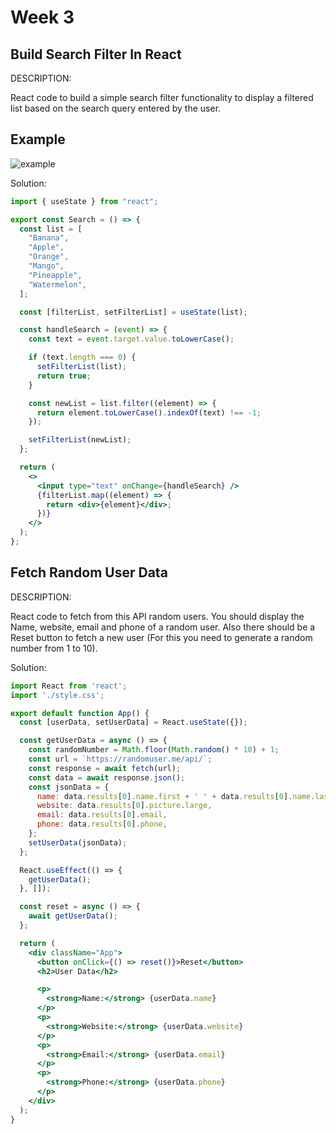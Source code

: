 # Week 3

## Build Search Filter In React

DESCRIPTION:

React code to build a simple search filter functionality to display a filtered list based on the search query entered by the user.

## Example

![example](https://media.giphy.com/media/LOKDh60aCvDk6FByLq/giphy.gif)

Solution:

```jsx
import { useState } from "react";

export const Search = () => {
  const list = [
    "Banana",
    "Apple",
    "Orange",
    "Mango",
    "Pineapple",
    "Watermelon",
  ];

  const [filterList, setFilterList] = useState(list);

  const handleSearch = (event) => {
    const text = event.target.value.toLowerCase();

    if (text.length === 0) {
      setFilterList(list);
      return true;
    }

    const newList = list.filter((element) => {
      return element.toLowerCase().indexOf(text) !== -1;
    });

    setFilterList(newList);
  };

  return (
    <>
      <input type="text" onChange={handleSearch} />
      {filterList.map((element) => {
        return <div>{element}</div>;
      })}
    </>
  );
};
```

## Fetch Random User Data

DESCRIPTION:

React code to fetch from this API random users. You should display the Name, website, email and phone of a random user. Also there should be a Reset button to fetch a new user (For this you need to generate a random number from 1 to 10).

Solution:

``` jsx
import React from 'react';
import './style.css';

export default function App() {
  const [userData, setUserData] = React.useState({});

  const getUserData = async () => {
    const randomNumber = Math.floor(Math.random() * 10) + 1;
    const url = `https://randomuser.me/api/`;
    const response = await fetch(url);
    const data = await response.json();
    const jsonData = {
      name: data.results[0].name.first + ' ' + data.results[0].name.last,
      website: data.results[0].picture.large,
      email: data.results[0].email,
      phone: data.results[0].phone,
    };
    setUserData(jsonData);
  };

  React.useEffect(() => {
    getUserData();
  }, []);

  const reset = async () => {
    await getUserData();
  };

  return (
    <div className="App">
      <button onClick={() => reset()}>Reset</button>
      <h2>User Data</h2>

      <p>
        <strong>Name:</strong> {userData.name}
      </p>
      <p>
        <strong>Website:</strong> {userData.website}
      </p>
      <p>
        <strong>Email:</strong> {userData.email}
      </p>
      <p>
        <strong>Phone:</strong> {userData.phone}
      </p>
    </div>
  );
}
```
